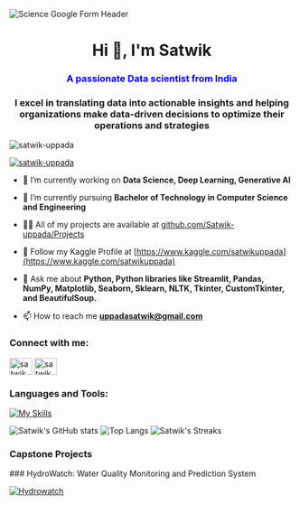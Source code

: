 ![Science Google Form Header](https://github.com/Satwik-uppada/portfolio.github.io/assets/92086645/b074c68e-8e2a-4581-baf4-3a300796c7d0)

<!DOCTYPE html>
<html>
<head>
</head>
<body>
<h1 align="center", color="red">Hi 👋, I'm Satwik</font></h1>
<h3 align="center"><font color="blue">A passionate Data scientist from India</font></h3> 
<h3 align="center">I excel in translating data into actionable insights and helping organizations make data-driven decisions to optimize their operations and strategies</h3>

<p align="left"> <img src="https://komarev.com/ghpvc/?username=satwik-uppada&label=Profile%20views&color=0e75b6&style=flat" alt="satwik-uppada" /> </p>

<p align="left"> <a href="https://github.com/ryo-ma/github-profile-trophy"><img src="https://github-profile-trophy.vercel.app/?username=satwik-uppada" alt="satwik-uppada" /></a> </p>

- 🔭 I’m currently working on **Data Science, Deep Learning, Generative AI**

- 🌱 I’m currently pursuing **Bachelor of Technology in Computer Science and Engineering**

- 👨‍💻 All of my projects are available at [github.com/Satwik-uppada/Projects](https://github.com/Satwik-uppada?tab=repositories)

- 🦆 Follow my Kaggle Profile at [https://www.kaggle.com/satwikuppada](https://www.kaggle.com/satwikuppada)

- 💬 Ask me about **Python, Python libraries like Streamlit, Pandas, NumPy, Matplotlib, Seaborn, Sklearn, NLTK, Tkinter, CustomTkinter, and BeautifulSoup.**

- 📫 How to reach me **uppadasatwik@gmail.com**

<h3 align="left">Connect with me:</h3>
<p align="left">
<a href="https://www.linkedin.com/in/satwik-uppada/" target="blank"><img align="center" src="https://raw.githubusercontent.com/rahuldkjain/github-profile-readme-generator/master/src/images/icons/Social/linked-in-alt.svg" alt="satwik uppada" height="30" width="40" /></a>
<a href="https://www.hackerrank.com/profile/uppadasatwik" target="blank"><img align="center" src="https://raw.githubusercontent.com/rahuldkjain/github-profile-readme-generator/master/src/images/icons/Social/hackerrank.svg" alt="satwik uppada" height="30" width="40" /></a>
</p>

<h3 align="left">Languages and Tools:</h3>

[![My Skills](https://skillicons.dev/icons?i=py,mysql,html,css,sklearn,vscode,pycharm,anaconda,firebase,docker,github,git,ubuntu,linux&perline=7)](https://skillicons.dev)

![Satwik's GitHub stats](https://github-readme-stats.vercel.app/api?username=satwik-uppada&show_icons=true&theme=light)
![Top Langs](https://github-readme-stats.vercel.app/api/top-langs/?username=satwik-uppada&theme=light)
![Satwik's Streaks](https://github-readme-streak-stats.herokuapp.com/?user=satwik-uppada&theme=light)

<h3 align='left'>Capstone Projects</h3>
### HydroWatch: Water Quality Monitoring and Prediction System

[![Hydrowatch](https://github.com/Satwik-uppada/Satwik-uppada/assets/92086645/0bada106-acf5-43f2-b71e-d5cf19a8508c)](https://github.com/Satwik-uppada/HydroWatch-Water-Quality-Monitoring-and-Prediction-System)


</body>
</html>
